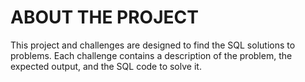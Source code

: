 # ABOUT THE PROJECT
This project and challenges are designed to find the SQL solutions to problems. Each challenge contains a description of the problem, the expected output, and the SQL code to solve it.